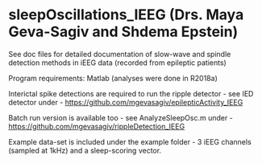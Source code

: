 # sleepOscillations_IEEG (Drs. Maya Geva-Sagiv and Shdema Epstein)
See doc files for detailed documentation of slow-wave and spindle detection methods in iEEG data (recorded from epileptic patients)

Program requirements: Matlab (analyses were done in R2018a)

Interictal spike detections are required to run the ripple detector - see IED detector under - https://github.com/mgevasagiv/epilepticActivity_IEEG

Batch run version is available too - see AnalyzeSleepOsc.m under - https://github.com/mgevasagiv/rippleDetection_IEEG

Example data-set is included under the example folder - 3 iEEG channels (sampled at 1kHz) and a sleep-scoring vector.



